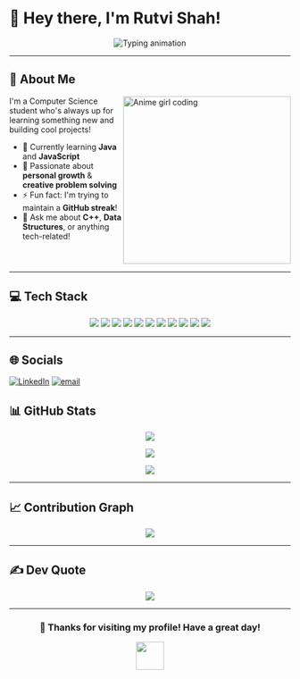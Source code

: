 # 🌸 Hey there, I'm Rutvi Shah!

<p align="center">
  <img src="https://readme-typing-svg.herokuapp.com?font=Fira+Code&size=24&duration=3000&pause=800&color=00FFFF&center=true&vCenter=true&width=600&lines=Welcome+to+my+GitHub+profile+💚;Breaking+code+%7C+Building+dreams+🚀;Always+learning+%7C+Always+growing+🌱" alt="Typing animation" />
</p>

---

## 💫 About Me

<img align="right" src="https://media.giphy.com/media/L1R1tvI9svkIWwpVYr/giphy.gif" width="300" alt="Anime girl coding">

I'm a Computer Science student who's always up for learning something new and building cool projects!

- 🔭 Currently learning **Java** and **JavaScript**  
- 🌱 Passionate about **personal growth** & **creative problem solving**  
- ⚡ Fun fact: I'm trying to maintain a **GitHub streak**!
- 💬 Ask me about **C++**, **Data Structures**, or anything tech-related!

<br clear="right"/>

---

## 💻 Tech Stack

<div align="center">
  <img src="https://img.shields.io/badge/C-111827?style=for-the-badge&logo=c&logoColor=white" />
  <img src="https://img.shields.io/badge/C++-111827?style=for-the-badge&logo=c%2B%2B&logoColor=white" />
  <img src="https://img.shields.io/badge/Java-111827?style=for-the-badge&logo=openjdk&logoColor=white" />
  <img src="https://img.shields.io/badge/JavaScript-111827?style=for-the-badge&logo=javascript&logoColor=white" />
  <img src="https://img.shields.io/badge/HTML5-111827?style=for-the-badge&logo=html5&logoColor=white" />
  <img src="https://img.shields.io/badge/CSS3-111827?style=for-the-badge&logo=css3&logoColor=white" />
  <img src="https://img.shields.io/badge/Vercel-111827?style=for-the-badge&logo=vercel&logoColor=white" />
  <img src="https://img.shields.io/badge/Canva-111827?style=for-the-badge&logo=canva&logoColor=white" />
  <img src="https://img.shields.io/badge/Git-111827?style=for-the-badge&logo=git&logoColor=white" />
  <img src="https://img.shields.io/badge/GitHub-111827?style=for-the-badge&logo=github&logoColor=white" />
  <img src="https://img.shields.io/badge/Notion-111827?style=for-the-badge&logo=notion&logoColor=white" />
</div>

---

## 🌐 Socials
[![LinkedIn](https://img.shields.io/badge/LinkedIn-%230077B5.svg?logo=linkedin&logoColor=white)](https://www.linkedin.com/in/rutvi-shah-55b72b317) [![email](https://img.shields.io/badge/Email-D14836?logo=gmail&logoColor=white)](mailto:shahrutvi020@gmail.com) 


## 📊 GitHub Stats

<p align="center">
  <img src="https://github-readme-stats.vercel.app/api?username=RutviShah2&theme=tokyonight&hide_border=true&show_icons=true&count_private=true" />
</p>

<p align="center">
  <img src="https://streak-stats.demolab.com?user=RutviShah2&theme=tokyonight&hide_border=true" />
</p>

<p align="center">
  <img src="https://github-readme-stats.vercel.app/api/top-langs/?username=RutviShah2&theme=tokyonight&hide_border=true&layout=compact&langs_count=8" />
</p>

---

## 📈 Contribution Graph

<p align="center">
  <img src="https://github-readme-activity-graph.vercel.app/graph?username=RutviShah2&theme=tokyo-night&hide_border=true&area=true&point=00FFFF" />
</p>

---

## ✍ Dev Quote

<p align="center">
  <img src="https://quotes-github-readme.vercel.app/api?type=horizontal&theme=tokyonight" />
</p>

---

<div align="center">
  
  ### 💚 Thanks for visiting my profile! Have a great day! 
  
  <img src="https://media.giphy.com/media/v1.Y2lkPTc5MGI3NjExYWF6bGVtdmtrNWg4N2NyZmV6M2NuYjZjamplbGVkdGprd3JsNWtzaCZlcD12MV9pbnRlcm5hbF9naWZfYnlfaWQmY3Q9Zw/LnQjpWaON8nhr21vNW/giphy.gif" width="50">
  
</div>

